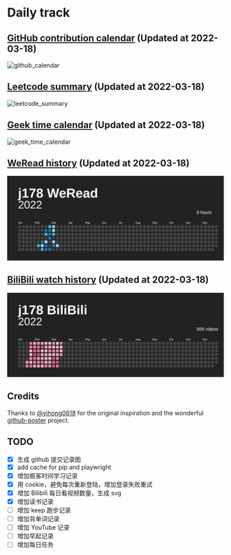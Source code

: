 # Daily track

## [GitHub contribution calendar](https://github.com/j178) (Updated at 2022-03-18)
![github_calendar](https://s2.loli.net/2022/03/18/xVrHCU6TpoAMsPm.png)

## [Leetcode summary](https://leetcode-cn.com/u/j178) (Updated at 2022-03-18)
![leetcode_summary](https://s2.loli.net/2022/03/18/Syu7JhkFXMGn5P8.png)

## [Geek time calendar](https://time.geekbang.org/) (Updated at 2022-03-18)
![geek_time_calendar](https://s2.loli.net/2022/03/18/3aHs9mLPb5ZrGdF.png)

## [WeRead history](https://weread.qq.com) (Updated at 2022-03-18)
![weread_history](./data/weread_history.svg)

## [BiliBili watch history](https://bilibili.com) (Updated at 2022-03-18)
![bilibili_history](./data/bilibili_history.svg)


## Credits
Thanks to [@yihong0618](https://github.com/yihong0618) for the original inspiration and the wonderful [github-poster](https://github.com/yihong0618/GitHubPoster) project.


## TODO
- [x] 生成 github 提交记录图
- [x] add cache for pip and playwright
- [x] 增加极客时间学习记录
- [x] 用 cookie，避免每次重新登陆，增加登录失败重试
- [x] 增加 Bilibili 每日看视频数量，生成 svg
- [x] 增加读书记录
- [ ] 增加 keep 跑步记录
- [ ] 增加背单词记录
- [ ] 增加 YouTube 记录
- [ ] 增加早起记录
- [ ] 增加每日任务
